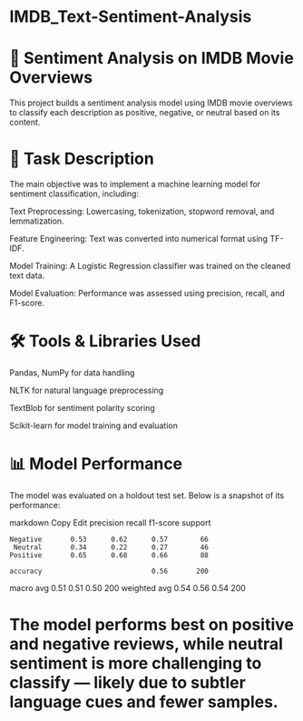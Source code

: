 # IMDB_Text-Sentiment-Analysis


# 🧠 Sentiment Analysis on IMDB Movie Overviews
This project builds a sentiment analysis model using IMDB movie overviews to classify each description as positive, negative, or neutral based on its content.

 # 📌 Task Description
The main objective was to implement a machine learning model for sentiment classification, including:

Text Preprocessing: Lowercasing, tokenization, stopword removal, and lemmatization.

Feature Engineering: Text was converted into numerical format using TF-IDF.

Model Training: A Logistic Regression classifier was trained on the cleaned text data.

Model Evaluation: Performance was assessed using precision, recall, and F1-score.

 # 🛠️ Tools & Libraries Used
Pandas, NumPy for data handling

NLTK for natural language preprocessing

TextBlob for sentiment polarity scoring

Scikit-learn for model training and evaluation

 # 📊 Model Performance
The model was evaluated on a holdout test set. Below is a snapshot of its performance:

markdown
Copy
Edit
              precision    recall  f1-score   support

    Negative       0.53      0.62      0.57        66
     Neutral       0.34      0.22      0.27        46
    Positive       0.65      0.68      0.66        88

    accuracy                           0.56       200
   macro avg       0.51      0.51      0.50       200
weighted avg       0.54      0.56      0.54       200


# The model performs best on positive and negative reviews, while neutral sentiment is more challenging to classify — likely due to subtler language cues and fewer samples.
